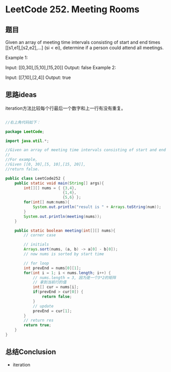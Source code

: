 # LeetCode 252. Meeting Rooms


## 题目

Given an array of meeting time intervals consisting of start and end times [[s1,e1],[s2,e2],...] (si < ei), determine if a person could attend all meetings.

Example 1:

Input: [[0,30],[5,10],[15,20]]
Output: false
Example 2:

Input: [[7,10],[2,4]]
Output: true



## 思路ideas

iteration方法比较每个行最后一个数字和上一行有没有重复。

```java

//右上角代码如下：

package LeetCode;

import java.util.*;

//Given an array of meeting time intervals consisting of start and end times [[s1,e1],[s2,e2],...] (si < ei), determine if a person could attend all meetings.
//
//For example,
//Given [[0, 30],[5, 10],[15, 20]],
//return false.

public class LeetCode252 {
	public static void main(String[] args){
		int[][] nums = { {3,4},
						 {1,4},
				         {5,6} };
		for(int[] num:nums){
			System.out.println("result is " + Arrays.toString(num));		
		}
		System.out.println(meeting(nums));
	}

	public static boolean meeting(int[][] nums){
		// corner case

		// initials
		Arrays.sort(nums, (a, b) -> a[0] - b[0]);
		// now nums is sorted by start time

		// for loop
		int prevEnd = nums[0][1];
		for(int i = 1; i < nums.length; i++) {
			// nums.length = 3, 因为是一个3*2的矩阵
			// 拿到当前行的值
			int[] cur = nums[i];
			if(prevEnd > cur[0]) {
				return false;
			}
			// update
			prevEnd = cur[1];
		}
		// return res
		return true;
	}
}


```



## 总结Conclusion

- iteration
